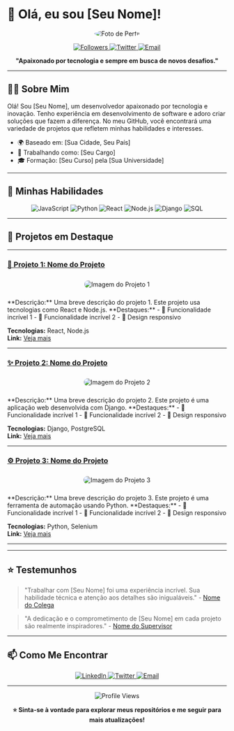 # 👋 Olá, eu sou [Seu Nome]!

<p align="center">
  <img src="https://via.placeholder.com/150" alt="Foto de Perfil" style="border-radius: 50%;" />
</p>

<p align="center">
  <a href="https://github.com/seu-usuario?tab=followers">
    <img alt="Followers" src="https://img.shields.io/github/followers/seu-usuario?style=for-the-badge" />
  </a>
  <a href="https://twitter.com/seu-usuario">
    <img alt="Twitter" src="https://img.shields.io/twitter/follow/seu-usuario?style=for-the-badge" />
  </a>
  <a href="mailto:seu-email@dominio.com">
    <img alt="Email" src="https://img.shields.io/badge/Email-D14836?style=for-the-badge&logo=gmail&logoColor=white" />
  </a>
</p>

<p align="center">
  <strong>"Apaixonado por tecnologia e sempre em busca de novos desafios."</strong>
</p>

---

## 🧑‍💻 Sobre Mim

Olá! Sou [Seu Nome], um desenvolvedor apaixonado por tecnologia e inovação. Tenho experiência em desenvolvimento de software e adoro criar soluções que fazem a diferença. No meu GitHub, você encontrará uma variedade de projetos que refletem minhas habilidades e interesses.

- 🌍 Baseado em: [Sua Cidade, Seu País]
- 💼 Trabalhando como: [Seu Cargo]
- 🎓 Formação: [Seu Curso] pela [Sua Universidade]

---

## 🚀 Minhas Habilidades

<p align="center">
  <img src="https://img.shields.io/badge/JavaScript-F7DF1E?style=for-the-badge&logo=javascript&logoColor=black" alt="JavaScript" />
  <img src="https://img.shields.io/badge/Python-3776AB?style=for-the-badge&logo=python&logoColor=white" alt="Python" />
  <img src="https://img.shields.io/badge/React-61DAFB?style=for-the-badge&logo=react&logoColor=black" alt="React" />
  <img src="https://img.shields.io/badge/Node.js-339933?style=for-the-badge&logo=nodedotjs&logoColor=white" alt="Node.js" />
  <img src="https://img.shields.io/badge/Django-092E20?style=for-the-badge&logo=django&logoColor=white" alt="Django" />
  <img src="https://img.shields.io/badge/SQL-00758F?style=for-the-badge&logo=sql&logoColor=white" alt="SQL" />
</p>

---
## 📌 Projetos em Destaque

---

### [🚀 Projeto 1: Nome do Projeto](https://github.com/seu-usuario/projeto-1)
<p align="center">
  <img src="https://via.placeholder.com/500x300" alt="Imagem do Projeto 1" style="border-radius: 8px; margin: 10px;" />
</p>
<p>
  **Descrição:** Uma breve descrição do projeto 1. Este projeto usa tecnologias como React e Node.js.  
  **Destaques:**
  - 🔹 Funcionalidade incrível 1
  - 🔹 Funcionalidade incrível 2
  - 🔹 Design responsivo
  
  **Tecnologias:** React, Node.js  
  **Link:** [Veja mais](https://github.com/seu-usuario/projeto-1)
</p>

---

### [✨ Projeto 2: Nome do Projeto](https://github.com/seu-usuario/projeto-2)
<p align="center">
  <img src="https://via.placeholder.com/500x300" alt="Imagem do Projeto 2" style="border-radius: 8px; margin: 10px;" />
</p>
<p>
  **Descrição:** Uma breve descrição do projeto 2. Este projeto é uma aplicação web desenvolvida com Django.  
  **Destaques:**
  - 🔹 Funcionalidade incrível 1
  - 🔹 Funcionalidade incrível 2
  - 🔹 Design responsivo
  
  **Tecnologias:** Django, PostgreSQL  
  **Link:** [Veja mais](https://github.com/seu-usuario/projeto-2)
</p>

---

### [⚙️ Projeto 3: Nome do Projeto](https://github.com/seu-usuario/projeto-3)
<p align="center">
  <img src="https://via.placeholder.com/500x300" alt="Imagem do Projeto 3" style="border-radius: 8px; margin: 10px;" />
</p>
<p>
  **Descrição:** Uma breve descrição do projeto 3. Este projeto é uma ferramenta de automação usando Python.  
  **Destaques:**
  - 🔹 Funcionalidade incrível 1
  - 🔹 Funcionalidade incrível 2
  - 🔹 Design responsivo
  
  **Tecnologias:** Python, Selenium  
  **Link:** [Veja mais](https://github.com/seu-usuario/projeto-3)
</p>

---



---

## ⭐ Testemunhos

> "Trabalhar com [Seu Nome] foi uma experiência incrível. Sua habilidade técnica e atenção aos detalhes são inigualáveis." - [Nome do Colega](https://www.linkedin.com/in/colega)

> "A dedicação e o comprometimento de [Seu Nome] em cada projeto são realmente inspiradores." - [Nome do Supervisor](https://www.linkedin.com/in/supervisor)

---

## 📫 Como Me Encontrar

<p align="center">
  <a href="https://www.linkedin.com/in/seu-usuario">
    <img alt="LinkedIn" src="https://img.shields.io/badge/LinkedIn-0077B5?style=for-the-badge&logo=linkedin&logoColor=white" />
  </a>
  <a href="https://twitter.com/seu-usuario">
    <img alt="Twitter" src="https://img.shields.io/badge/Twitter-1DA1F2?style=for-the-badge&logo=twitter&logoColor=white" />
  </a>
  <a href="mailto:seu-email@dominio.com">
    <img alt="Email" src="https://img.shields.io/badge/Email-D14836?style=for-the-badge&logo=gmail&logoColor=white" />
  </a>
</p>

---

<p align="center">
  <img src="https://komarev.com/ghpvc/?username=seu-usuario&style=for-the-badge" alt="Profile Views" />
</p>

<p align="center">
  <strong>⭐️ Sinta-se à vontade para explorar meus repositórios e me seguir para mais atualizações!</strong>
</p>

